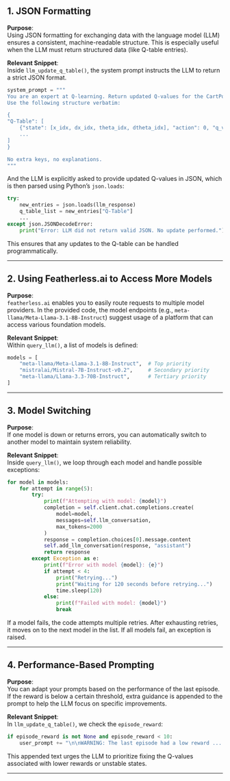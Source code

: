 
## 1. JSON Formatting

**Purpose**:  
Using JSON formatting for exchanging data with the language model (LLM) ensures a consistent, machine-readable structure. This is especially useful when the LLM must return structured data (like Q-table entries).

**Relevant Snippet**:  
Inside `llm_update_q_table()`, the system prompt instructs the LLM to return a strict JSON format. 

```python
system_prompt = """
You are an expert at Q-learning. Return updated Q-values for the CartPole problem strictly in JSON.
Use the following structure verbatim:

{
"Q-Table": [
    {"state": [x_idx, dx_idx, theta_idx, dtheta_idx], "action": 0, "q_value": 0.0},
    ...
]
}

No extra keys, no explanations.
"""
```

And the LLM is explicitly asked to provide updated Q-values in JSON, which is then parsed using Python’s `json.loads`:

```python
try:
    new_entries = json.loads(llm_response)
    q_table_list = new_entries["Q-Table"]
    ...
except json.JSONDecodeError:
    print("Error: LLM did not return valid JSON. No update performed.")
```

This ensures that any updates to the Q-table can be handled programmatically.

---

## 2. Using Featherless.ai to Access More Models

**Purpose**:  
`featherless.ai` enables you to easily route requests to multiple model providers. In the provided code, the model endpoints (e.g., `meta-llama/Meta-Llama-3.1-8B-Instruct`) suggest usage of a platform that can access various foundation models.

**Relevant Snippet**:  
Within `query_llm()`, a list of models is defined:

```python
models = [
    "meta-llama/Meta-Llama-3.1-8B-Instruct",  # Top priority
    "mistralai/Mistral-7B-Instruct-v0.2",     # Secondary priority
    "meta-llama/Llama-3.3-70B-Instruct",      # Tertiary priority
]
```

---

## 3. Model Switching

**Purpose**:  
If one model is down or returns errors, you can automatically switch to another model to maintain system reliability.

**Relevant Snippet**:  
Inside `query_llm()`, we loop through each model and handle possible exceptions:

```python
for model in models:
    for attempt in range(5):
        try:
            print(f"Attempting with model: {model}")
            completion = self.client.chat.completions.create(
                model=model,
                messages=self.llm_conversation,
                max_tokens=2000
            )
            response = completion.choices[0].message.content
            self.add_llm_conversation(response, "assistant")
            return response
        except Exception as e:
            print(f"Error with model {model}: {e}")
            if attempt < 4:
                print("Retrying...")
                print("Waiting for 120 seconds before retrying...")
                time.sleep(120)
            else:
                print(f"Failed with model: {model}")
                break
```

If a model fails, the code attempts multiple retries. After exhausting retries, it moves on to the next model in the list. If all models fail, an exception is raised.

---

## 4. Performance-Based Prompting

**Purpose**:  
You can adapt your prompts based on the performance of the last episode. If the reward is below a certain threshold, extra guidance is appended to the prompt to help the LLM focus on specific improvements.

**Relevant Snippet**:  
In `llm_update_q_table()`, we check the `episode_reward`:

```python
if episode_reward is not None and episode_reward < 10:
    user_prompt += "\n\nWARNING: The last episode had a low reward ...
```

This appended text urges the LLM to prioritize fixing the Q-values associated with lower rewards or unstable states.

---

